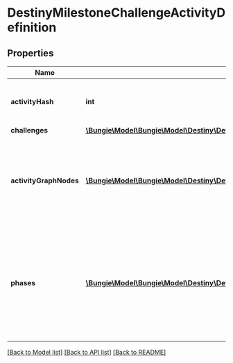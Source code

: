 # DestinyMilestoneChallengeActivityDefinition

## Properties
Name | Type | Description | Notes
------------ | ------------- | ------------- | -------------
**activityHash** | **int** | The activity for which this challenge is active. | [optional] 
**challenges** | [**\Bungie\Model\\Bungie\Model\Destiny\Definitions\Milestones\DestinyMilestoneChallengeDefinition[]**](DestinyMilestoneChallengeDefinition.md) |  | [optional] 
**activityGraphNodes** | [**\Bungie\Model\\Bungie\Model\Destiny\Definitions\Milestones\DestinyMilestoneChallengeActivityGraphNodeEntry[]**](DestinyMilestoneChallengeActivityGraphNodeEntry.md) | If the activity and its challenge is visible on any of these nodes, it will be returned. | [optional] 
**phases** | [**\Bungie\Model\\Bungie\Model\Destiny\Definitions\Milestones\DestinyMilestoneChallengeActivityPhase[]**](DestinyMilestoneChallengeActivityPhase.md) | Phases related to this activity, if there are any.  These will be listed in the order in which they will appear in the actual activity. | [optional] 

[[Back to Model list]](../README.md#documentation-for-models) [[Back to API list]](../README.md#documentation-for-api-endpoints) [[Back to README]](../README.md)



